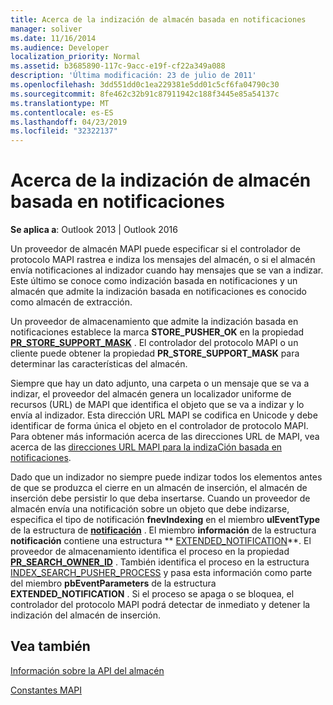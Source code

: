 ```yaml
---
title: Acerca de la indización de almacén basada en notificaciones
manager: soliver
ms.date: 11/16/2014
ms.audience: Developer
localization_priority: Normal
ms.assetid: b3685890-117c-9acc-e19f-cf22a349a088
description: 'Última modificación: 23 de julio de 2011'
ms.openlocfilehash: 3dd551dd0c1ea229381e5dd01c5cf6fa04790c30
ms.sourcegitcommit: 8fe462c32b91c87911942c188f3445e85a54137c
ms.translationtype: MT
ms.contentlocale: es-ES
ms.lasthandoff: 04/23/2019
ms.locfileid: "32322137"
---
```

# <a name="about-notification-based-store-indexing"></a>Acerca de la indización de almacén basada en notificaciones

  
  
**Se aplica a**: Outlook 2013 | Outlook 2016 
  
Un proveedor de almacén MAPI puede especificar si el controlador de protocolo MAPI rastrea e indiza los mensajes del almacén, o si el almacén envía notificaciones al indizador cuando hay mensajes que se van a indizar. Este último se conoce como indización basada en notificaciones y un almacén que admite la indización basada en notificaciones es conocido como almacén de extracción.
  
Un proveedor de almacenamiento que admite la indización basada en notificaciones establece la marca **STORE_PUSHER_OK** en la propiedad **[PR_STORE_SUPPORT_MASK](pidtagstoresupportmask-canonical-property.md)** . El controlador del protocolo MAPI o un cliente puede obtener la propiedad **PR_STORE_SUPPORT_MASK** para determinar las características del almacén. 
  
Siempre que hay un dato adjunto, una carpeta o un mensaje que se va a indizar, el proveedor del almacén genera un localizador uniforme de recursos (URL) de MAPI que identifica el objeto que se va a indizar y lo envía al indizador. Esta dirección URL MAPI se codifica en Unicode y debe identificar de forma única el objeto en el controlador de protocolo MAPI. Para obtener más información acerca de las direcciones URL de MAPI, vea acerca de las [direcciones URL MAPI para la indizaCión basada en notificaciones](about-mapi-urls-for-notification-based-indexing.md).
  
Dado que un indizador no siempre puede indizar todos los elementos antes de que se produzca el cierre en un almacén de inserción, el almacén de inserción debe persistir lo que deba insertarse. Cuando un proveedor de almacén envía una notificación sobre un objeto que debe indizarse, especifica el tipo de notificación **fnevIndexing** en el miembro **ulEventType** de la estructura de **[notificación](notification.md)** . El miembro **información** de la estructura **notificación** contiene una estructura ** [EXTENDED_NOTIFICATION](extended_notification.md)**. El proveedor de almacenamiento identifica el proceso en la propiedad **[PR_SEARCH_OWNER_ID](pidtagsearchownerid-canonical-property.md)** . También identifica el proceso en la estructura [INDEX_SEARCH_PUSHER_PROCESS](index_search_pusher_process.md) y pasa esta información como parte del miembro **pbEventParameters** de la estructura **EXTENDED_NOTIFICATION** . Si el proceso se apaga o se bloquea, el controlador del protocolo MAPI podrá detectar de inmediato y detener la indización del almacén de inserción. 
  
## <a name="see-also"></a>Vea también



[Información sobre la API del almacén](about-the-store-api.md)
  
[Constantes MAPI](mapi-constants.md)

